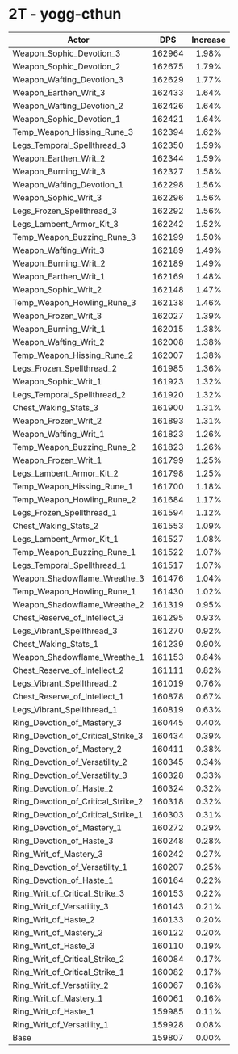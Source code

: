 # 2T - yogg-cthun
| Actor | DPS | Increase |
|---|:---:|:---:|
|Weapon_Sophic_Devotion_3|162964|1.98%|
|Weapon_Sophic_Devotion_2|162675|1.79%|
|Weapon_Wafting_Devotion_3|162629|1.77%|
|Weapon_Earthen_Writ_3|162433|1.64%|
|Weapon_Wafting_Devotion_2|162426|1.64%|
|Weapon_Sophic_Devotion_1|162421|1.64%|
|Temp_Weapon_Hissing_Rune_3|162394|1.62%|
|Legs_Temporal_Spellthread_3|162350|1.59%|
|Weapon_Earthen_Writ_2|162344|1.59%|
|Weapon_Burning_Writ_3|162327|1.58%|
|Weapon_Wafting_Devotion_1|162298|1.56%|
|Weapon_Sophic_Writ_3|162296|1.56%|
|Legs_Frozen_Spellthread_3|162292|1.56%|
|Legs_Lambent_Armor_Kit_3|162242|1.52%|
|Temp_Weapon_Buzzing_Rune_3|162199|1.50%|
|Weapon_Wafting_Writ_3|162189|1.49%|
|Weapon_Burning_Writ_2|162189|1.49%|
|Weapon_Earthen_Writ_1|162169|1.48%|
|Weapon_Sophic_Writ_2|162148|1.47%|
|Temp_Weapon_Howling_Rune_3|162138|1.46%|
|Weapon_Frozen_Writ_3|162027|1.39%|
|Weapon_Burning_Writ_1|162015|1.38%|
|Weapon_Wafting_Writ_2|162008|1.38%|
|Temp_Weapon_Hissing_Rune_2|162007|1.38%|
|Legs_Frozen_Spellthread_2|161985|1.36%|
|Weapon_Sophic_Writ_1|161923|1.32%|
|Legs_Temporal_Spellthread_2|161920|1.32%|
|Chest_Waking_Stats_3|161900|1.31%|
|Weapon_Frozen_Writ_2|161893|1.31%|
|Weapon_Wafting_Writ_1|161823|1.26%|
|Temp_Weapon_Buzzing_Rune_2|161823|1.26%|
|Weapon_Frozen_Writ_1|161799|1.25%|
|Legs_Lambent_Armor_Kit_2|161798|1.25%|
|Temp_Weapon_Hissing_Rune_1|161700|1.18%|
|Temp_Weapon_Howling_Rune_2|161684|1.17%|
|Legs_Frozen_Spellthread_1|161594|1.12%|
|Chest_Waking_Stats_2|161553|1.09%|
|Legs_Lambent_Armor_Kit_1|161527|1.08%|
|Temp_Weapon_Buzzing_Rune_1|161522|1.07%|
|Legs_Temporal_Spellthread_1|161517|1.07%|
|Weapon_Shadowflame_Wreathe_3|161476|1.04%|
|Temp_Weapon_Howling_Rune_1|161430|1.02%|
|Weapon_Shadowflame_Wreathe_2|161319|0.95%|
|Chest_Reserve_of_Intellect_3|161295|0.93%|
|Legs_Vibrant_Spellthread_3|161270|0.92%|
|Chest_Waking_Stats_1|161239|0.90%|
|Weapon_Shadowflame_Wreathe_1|161153|0.84%|
|Chest_Reserve_of_Intellect_2|161111|0.82%|
|Legs_Vibrant_Spellthread_2|161019|0.76%|
|Chest_Reserve_of_Intellect_1|160878|0.67%|
|Legs_Vibrant_Spellthread_1|160819|0.63%|
|Ring_Devotion_of_Mastery_3|160445|0.40%|
|Ring_Devotion_of_Critical_Strike_3|160434|0.39%|
|Ring_Devotion_of_Mastery_2|160411|0.38%|
|Ring_Devotion_of_Versatility_2|160345|0.34%|
|Ring_Devotion_of_Versatility_3|160328|0.33%|
|Ring_Devotion_of_Haste_2|160324|0.32%|
|Ring_Devotion_of_Critical_Strike_2|160318|0.32%|
|Ring_Devotion_of_Critical_Strike_1|160303|0.31%|
|Ring_Devotion_of_Mastery_1|160272|0.29%|
|Ring_Devotion_of_Haste_3|160248|0.28%|
|Ring_Writ_of_Mastery_3|160242|0.27%|
|Ring_Devotion_of_Versatility_1|160207|0.25%|
|Ring_Devotion_of_Haste_1|160164|0.22%|
|Ring_Writ_of_Critical_Strike_3|160153|0.22%|
|Ring_Writ_of_Versatility_3|160143|0.21%|
|Ring_Writ_of_Haste_2|160133|0.20%|
|Ring_Writ_of_Mastery_2|160122|0.20%|
|Ring_Writ_of_Haste_3|160110|0.19%|
|Ring_Writ_of_Critical_Strike_2|160084|0.17%|
|Ring_Writ_of_Critical_Strike_1|160082|0.17%|
|Ring_Writ_of_Versatility_2|160067|0.16%|
|Ring_Writ_of_Mastery_1|160061|0.16%|
|Ring_Writ_of_Haste_1|159985|0.11%|
|Ring_Writ_of_Versatility_1|159928|0.08%|
|Base|159807|0.00%|
